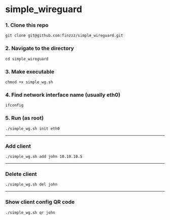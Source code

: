 # simple_wireguard

### 1. Clone this repo  
```
git clone git@github.com:finzzz/simple_wireguard.git
```

### 2. Navigate to the directory  
```
cd simple_wireguard
```
          
### 3. Make executable
```
chmod +x simple_wg.sh
```
         
### 4. Find network interface name (usually eth0)
```
ifconfig
```  
         
### 5. Run (as root)
```
./simple_wg.sh init eth0
```
***
### Add client
```
./simple_wg.sh add john 10.10.10.5
```
  
***
### Delete client
```
./simple_wg.sh del john
```
  
***
### Show client config QR code
```
./simple_wg.sh qr john
```

